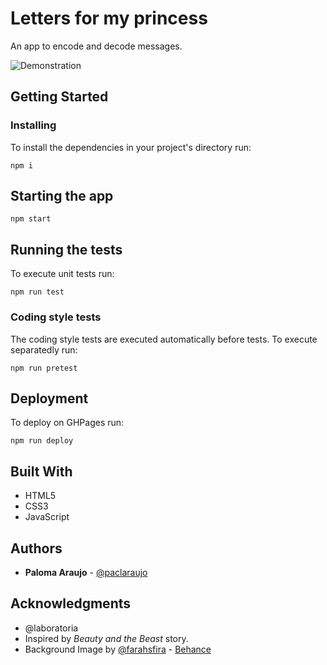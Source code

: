 # Letters for my princess

An app to encode and decode messages.

![Demonstration](https://media.giphy.com/media/MXvJcEMH0l7HnYhPBX/giphy.gif)

## Getting Started

### Installing

To install the dependencies in your project's directory run:

```
npm i
```

## Starting the app

```
npm start
```

## Running the tests

To execute unit tests run:

```
npm run test
``` 

### Coding style tests

The coding style tests are executed automatically before tests. To execute separatedly run:

```
npm run pretest
```

## Deployment

To deploy on GHPages run:

```
npm run deploy
```

## Built With

* HTML5
* CSS3
* JavaScript

## Authors

* **Paloma Araujo** - [@paclaraujo](https://github.com/paclaraujo)

## Acknowledgments

* @laboratoria
* Inspired by *Beauty and the Beast* story.
* Background Image by [@farahsfira](instagram.com/farahsfira) - [Behance](https://www.behance.net/gallery/84625785/Disney-Illustration)